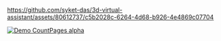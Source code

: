 

https://github.com/syket-das/3d-virtual-assistant/assets/80612737/c5b2028c-6264-4d68-b926-4e4869c07704


[![Demo CountPages alpha]([https://share.gifyoutube.com/KzB6Gb.gif)](https://www.youtube.com/watch?v=ek1j272iAmc](https://github.com/syket-das/3d-virtual-assistant/assets/80612737/c5b2028c-6264-4d68-b926-4e4869c07704)https://github.com/syket-das/3d-virtual-assistant/assets/80612737/c5b2028c-6264-4d68-b926-4e4869c07704)
